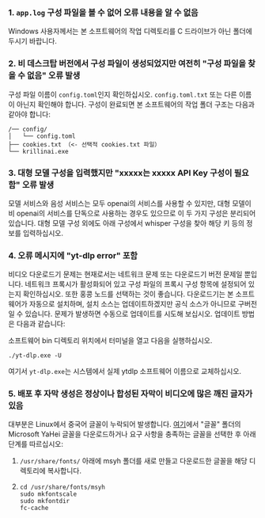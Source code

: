 ### 1. `app.log` 구성 파일을 볼 수 없어 오류 내용을 알 수 없음
Windows 사용자께서는 본 소프트웨어의 작업 디렉토리를 C 드라이브가 아닌 폴더에 두시기 바랍니다.

### 2. 비 데스크탑 버전에서 구성 파일이 생성되었지만 여전히 "구성 파일을 찾을 수 없음" 오류 발생
구성 파일 이름이 `config.toml`인지 확인하십시오. `config.toml.txt` 또는 다른 이름이 아닌지 확인해야 합니다.
구성이 완료되면 본 소프트웨어의 작업 폴더 구조는 다음과 같아야 합니다:
```
/── config/
│   └── config.toml
├── cookies.txt （<- 선택적 cookies.txt 파일）
└── krillinai.exe
```

### 3. 대형 모델 구성을 입력했지만 "xxxxx는 xxxxx API Key 구성이 필요함" 오류 발생
모델 서비스와 음성 서비스는 모두 openai의 서비스를 사용할 수 있지만, 대형 모델이 비 openai의 서비스를 단독으로 사용하는 경우도 있으므로 이 두 가지 구성은 분리되어 있습니다. 대형 모델 구성 외에도 아래 구성에서 whisper 구성을 찾아 해당 키 등의 정보를 입력하십시오.

### 4. 오류 메시지에 "yt-dlp error" 포함
비디오 다운로드기 문제는 현재로서는 네트워크 문제 또는 다운로드기 버전 문제일 뿐입니다. 네트워크 프록시가 활성화되어 있고 구성 파일의 프록시 구성 항목에 설정되어 있는지 확인하십시오. 또한 홍콩 노드를 선택하는 것이 좋습니다. 다운로드기는 본 소프트웨어가 자동으로 설치하며, 설치 소스는 업데이트하겠지만 공식 소스가 아니므로 구버전일 수 있습니다. 문제가 발생하면 수동으로 업데이트를 시도해 보십시오. 업데이트 방법은 다음과 같습니다:

소프트웨어 bin 디렉토리 위치에서 터미널을 열고 다음을 실행하십시오.
```
./yt-dlp.exe -U
```
여기서 `yt-dlp.exe`는 시스템에서 실제 ytdlp 소프트웨어 이름으로 교체하십시오.

### 5. 배포 후 자막 생성은 정상이나 합성된 자막이 비디오에 많은 깨진 글자가 있음
대부분은 Linux에서 중국어 글꼴이 누락되어 발생합니다. [여기](https://modelscope.cn/models/Maranello/KrillinAI_dependency_cn/resolve/master/%E5%AD%97%E4%BD%93/msyh.ttc)에서 "글꼴" 폴더의 Microsoft YaHei 글꼴을 다운로드하거나 요구 사항을 충족하는 글꼴을 선택한 후 아래 단계를 따르십시오:
1. `/usr/share/fonts/` 아래에 msyh 폴더를 새로 만들고 다운로드한 글꼴을 해당 디렉토리에 복사합니다.
2. 
    ```
    cd /usr/share/fonts/msyh
    sudo mkfontscale
    sudo mkfontdir
    fc-cache
    ```